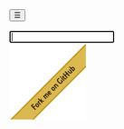 <html>

<head>
    <meta charset="utf-8" />
    <meta http-equiv="X-UA-Compatible" content="chrome=1" />
    <meta name="viewport" content="width=device-width, initial-scale=1.0">
    <title>Mustafa "strukt" Hasan</title>
    <link rel="icon" href="./img/favicon.png" type="image/x-icon" />
    <link href="./css/main.css" rel="stylesheet" type="text/css" />
    <script src="./js/polyfills.js"></script>
    <script src="./js/main.js"></script> </head>

<body>
    <div id="sidenav">
        <button id="sidenavBtn">&#9776;</button>
    </div>
    <div id="container">
        <div id="output"></div>
        <div id="input-line" class="input-line">
            <div id="prompt" class="prompt-color"></div>&nbsp;
            <div>
                <input type="text" id="cmdline" autocomplete="off" autocorrect="off" autocapitalize="off" spellcheck="false"
                    autofocus/>
            </div>
        </div>
    </div>
    <a id="githubImg" target="_blank" href="https://github.com/luisbraganca/fake-terminal-website/">
        <img alt="Fork me on GitHub" src="./img/github_ribbon.png"> </a>
</body>

</html>
